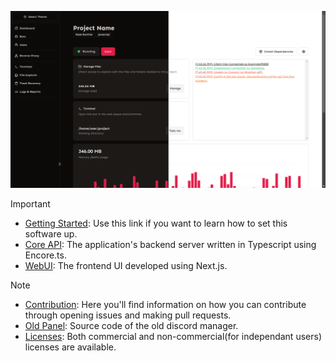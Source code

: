 ![Preview](./docs/preview.svg)

> [!IMPORTANT]
> - [Getting Started](./docs/GETTING-STARTED.MD): Use this link if you want to learn how to set this software up.
> - [Core API](./core/README.MD): The application's backend server written in Typescript using Encore.ts.
> - [WebUI](./web/README.MD): The frontend UI developed using Next.js.

> [!NOTE]
> - [Contribution](./CONTRIBUTING.MD): Here you'll find information on how you can contribute through opening issues and making pull requests.
> - [Old Panel](https://github.com/jub0t/old-mechon): Source code of the old discord manager.
> - [Licenses](./license/README.MD): Both commercial and non-commercial(for independant users) licenses are available.
